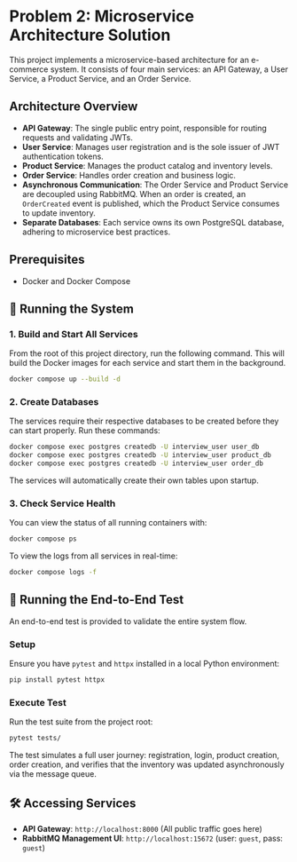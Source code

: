 # Problem 2: Microservice Architecture Solution

This project implements a microservice-based architecture for an e-commerce system. It consists of four main services: an API Gateway, a User Service, a Product Service, and an Order Service.

## Architecture Overview

- **API Gateway**: The single public entry point, responsible for routing requests and validating JWTs.
- **User Service**: Manages user registration and is the sole issuer of JWT authentication tokens.
- **Product Service**: Manages the product catalog and inventory levels.
- **Order Service**: Handles order creation and business logic.
- **Asynchronous Communication**: The Order Service and Product Service are decoupled using RabbitMQ. When an order is created, an `OrderCreated` event is published, which the Product Service consumes to update inventory.
- **Separate Databases**: Each service owns its own PostgreSQL database, adhering to microservice best practices.

## Prerequisites

- Docker and Docker Compose

## 🚀 Running the System

### 1. Build and Start All Services

From the root of this project directory, run the following command. This will build the Docker images for each service and start them in the background.

```bash
docker compose up --build -d
```

### 2. Create Databases

The services require their respective databases to be created before they can start properly. Run these commands:

```bash
docker compose exec postgres createdb -U interview_user user_db
docker compose exec postgres createdb -U interview_user product_db
docker compose exec postgres createdb -U interview_user order_db
```
The services will automatically create their own tables upon startup.

### 3. Check Service Health

You can view the status of all running containers with:
```bash
docker compose ps
```

To view the logs from all services in real-time:
```bash
docker compose logs -f
```

## 🧪 Running the End-to-End Test

An end-to-end test is provided to validate the entire system flow.

### Setup

Ensure you have `pytest` and `httpx` installed in a local Python environment:
```bash
pip install pytest httpx
```

### Execute Test

Run the test suite from the project root:
```bash
pytest tests/
```
The test simulates a full user journey: registration, login, product creation, order creation, and verifies that the inventory was updated asynchronously via the message queue.

## 🛠️ Accessing Services

- **API Gateway**: `http://localhost:8000` (All public traffic goes here)
- **RabbitMQ Management UI**: `http://localhost:15672` (user: `guest`, pass: `guest`)